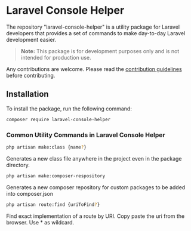 # Laravel Console Helper

The repository "laravel-console-helper" is a utility package for Laravel developers that provides a set of commands to make day-to-day Laravel development easier.

> **Note:** This package is for  development purposes only and is not intended for production use.

Any contributions are welcome. Please read the [contribution guidelines](CONTRIBUTING.md) before contributing.

## Installation

To install the package, run the following command:

```bash
composer require laravel-console-helper
```

### Common Utility Commands in Laravel Console Helper

```bash
php artisan make:class {name?}
```

Generates a new class file anywhere in the project even in the package directory.

```bash
php artisan make:composer-respository
```

Generates a new composer repository for custom packages to be added into composer.json

```bash
php artisan route:find {uriToFind?}
```

Find exact implementation of a route by URI. Copy paste the uri from the browser. Use * as wildcard.